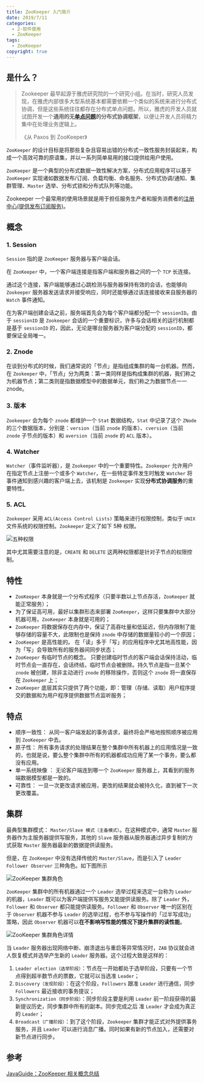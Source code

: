 ```yaml
---
title: ZooKeeper 入门简介
date: 2019/7/11
categories:
  - 2-软件使用
  - ZooKeeper
tags:
  - ZooKeeper
copyright: true
---
```


## 是什么？

> Zookeeper 最早起源于雅虎研究院的一个研究小组。在当时，研究人员发现，在雅虎内部很多大型系统基本都需要依赖一个类似的系统来进行分布式协调，但是这些系统往往都存在分布式单点问题。所以，雅虎的开发人员就试图开发一个**通用的无[单点问题][1]的分布式协调框架**，以便让开发人员将精力集中在处理业务逻辑上。
> 
> 《从 Paxos 到 ZooKeeper》

`ZooKeeper` 的设计目标是将那些复杂且容易出错的分布式一致性服务封装起来，构成一个高效可靠的原语集，并以一系列简单易用的接口提供给用户使用。

`ZooKeeper` 是一个典型的分布式数据一致性解决方案，分布式应用程序可以基于 `ZooKeeper` 实现诸如数据发布/订阅、负载均衡、命名服务、分布式协调/通知、集群管理、`Master` 选举、分布式锁和分布式队列等功能。

Zookeeper 一个最常用的使用场景就是用于担任服务生产者和服务消费者的[注册中心(提供发布订阅服务)][2]。

## 概念

### 1. Session

`Session` 指的是 `ZooKeeper` 服务器与客户端会话。

在 `ZooKeeper` 中，一个客户端连接是指客户端和服务器之间的一个 `TCP` 长连接。

通过这个连接，客户端能够通过心跳检测与服务器保持有效的会话，也能够向 `Zookeeper` 服务器发送请求并接受响应，同时还能够通过该连接接收来自服务器的 `Watch` 事件通知。

在为客户端创建会话之前，服务端首先会为每个客户端都分配一个 `sessionID`。由于 `sessionID` 是 `Zookeeper` 会话的一个重要标识，许多与会话相关的运行机制都是基于 `sessionID` 的，因此，无论是哪台服务器为客户端分配的 `sessionID`，都要保证全局唯一。

### 2. Znode

在谈到分布式的时候，我们通常说的「节点」是指组成集群的每一台机器。然而，在 `Zookeeper` 中，「节点」分为两类：第一类同样是指构成集群的机器，我们称之为机器节点；第二类则是指数据模型中的数据单元，我们称之为数据节点一一znode。


### 3. 版本

`Zookeeper` 会为每个 `znode` 都维护一个 `Stat` 数据结构，`Stat` 中记录了这个 `ZNode` 的三个数据版本，分别是：`version`（当前 `znode` 的版本）、`cversion`（当前 `znode` 子节点的版本）和 `aversion`（当前 `znode` 的 `ACL` 版本）。

### 4. Watcher

`Watcher`（事件监听器），是 `Zookeeper` 中的一个重要特性。`Zookeeper` 允许用户在指定节点上注册一个或多个 `Watcher`，在一些特定事件发生时触发 `Watcher` 将事件通知到感兴趣的客户端上去，该机制是 `Zookeeper` 实现**分布式协调服务**的重要特性。

### 5. ACL

`Zookeeper` 采用 `ACL(Access Control Lists)` 策略来进行权限控制，类似于 `UNIX` 文件系统的权限控制。`Zookeeper` 定义了如下 5种 权限。

![五种权限][3]

其中尤其需要注意的是，`CREATE` 和 `DELETE` 这两种权限都是针对子节点的权限控制。

## 特性

* `ZooKeeper` 本身就是一个分布式程序（只要半数以上节点存活，`ZooKeeper` 就能正常服务）；
* 为了保证高可用，最好以集群形态来部署 `ZooKeeper`，这样只要集群中大部分机器可用，`ZooKeeper` 本身就是可用的；
* `ZooKeeper` 将数据保存在内存中，保证了高吞吐量和低延迟，但内存限制了能够存储的容量不大，此限制也是保持 `znode` 中存储的数据量较小的一个原因；
* `ZooKeeper` 是高性能的。 在「读」多于「写」的应用程序中尤其地高性能，因为「写」会导致所有的服务器间同步状态；
* `ZooKeeper` 有临时节点的概念。 只要创建临时节点的客户端会话保持活动，临时节点会一直存在，会话终结，临时节点会被删除。持久节点是指一旦某个 `znode` 被创建，除非主动进行 `znode` 的移除操作，否则这个 `znode` 将一直保存在 `Zookeeper` 上；
* `ZooKeeper` 底层其实只提供了两个功能，即：管理（存储、读取）用户程序提交的数据和为用户程序提供数据节点监听服务；


## 特点

* 顺序一致性： 从同一客户端发起的事务请求，最终将会严格地按照顺序被应用到 `ZooKeeper` 中去。
* 原子性： 所有事务请求的处理结果在整个集群中所有机器上的应用情况是一致的，也就是说，要么整个集群中所有的机器都成功应用了某一个事务，要么都没有应用。
* 单一系统映像 ： 无论客户端连到哪一个 `ZooKeeper` 服务器上，其看到的服务端数据模型都是一致的。
* 可靠性： 一旦一次更改请求被应用，更改的结果就会被持久化，直到被下一次更改覆盖。

## 集群

最典型集群模式： `Master/Slave 模式（主备模式）`。在这种模式中，通常 `Master` 服务器作为主服务器提供写服务，其他的 `Slave` 服务器从服务器通过异步复制的方式获取 `Master` 服务器最新的数据提供读服务。

但是，在 `ZooKeeper` 中没有选择传统的 `Master/Slave`，而是引入了 `Leader Follower Observer` 三种角色。如下图所示

![ZooKeeper 集群角色][5]

`ZooKeeper` 集群中的所有机器通过一个 `Leader` 选举过程来选定一台称为 `Leader` 的机器，`Leader` 既可以为客户端提供写服务又能提供读服务。除了 `Leader` 外，`Follower` 和 `Observer` 都只能提供读服务。`Follower` 和 `Observer` 唯一的区别在于 `Observer` 机器不参与 `Leader` 的选举过程，也不参与写操作的「过半写成功」策略，因此 `Observer` 机器可以**在不影响写性能的情况下提升集群的读性能**。

![ZooKeeper 集群角色详情][6]

当 `Leader` 服务器出现网络中断、崩溃退出与重启等异常情况时，`ZAB` 协议就会进人恢复模式并选举产生新的 `Leader` 服务器。这个过程大致是这样的：
1. `Leader election（选举阶段）`：节点在一开始都处于选举阶段，只要有一个节点得到超半数节点的票数，它就可以当选准 `Leader`；
2. `Discovery（发现阶段）`：在这个阶段，`Followers` 跟准 `Leader` 进行通信，同步 `Followers` 最近接收的事务提议；
3. `Synchronization（同步阶段）`：同步阶段主要是利用 `Leader` 前一阶段获得的最新提议历史，同步集群中所有的副本。同步完成之后 准 `Leader` 才会成为真正的 `Leader`；
4. `Broadcast（广播阶段）`：到了这个阶段，`Zookeeper` 集群才能正式对外提供事务服务，并且 `Leader` 可以进行消息广播。同时如果有新的节点加入，还需要对新节点进行同步。

## 参考

[JavaGuide：ZooKeeper 相关概念总结][4]

[1]: https://wiki.blanc.site/archives/f1bf1c1a.html
[2]: https://wiki.blanc.site/archives/a07e5380.html
[3]: https://img.blanc.site//wiki/img/20190711195553.png
[4]: https://snailclimb.top/JavaGuide/#/system-design/framework/ZooKeeper
[5]: https://img.blanc.site//wiki/img/20190711200430.png
[6]: https://img.blanc.site//wiki/img/20190711200643.png